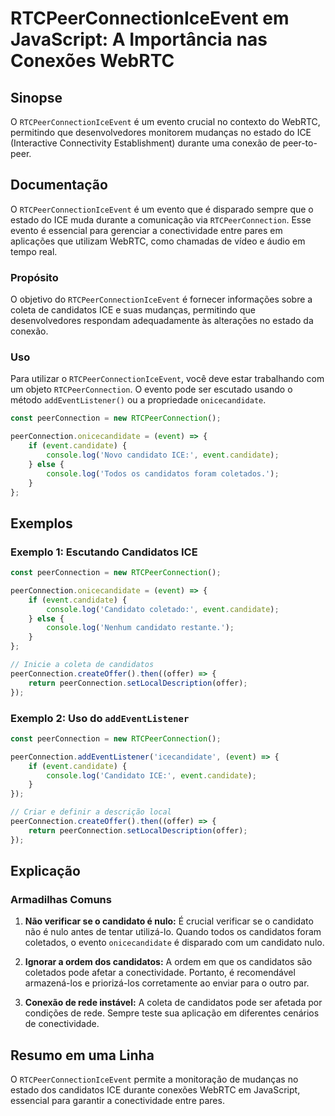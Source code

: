 <!--
Meta Description: # RTCPeerConnectionIceEvent em JavaScript: A Importância nas Conexões WebRTC ## Sinopse O `RTCPeerConnectionIceEvent` é um evento crucial no contexto ...
Meta Keywords: peerconnection, candidatos, event, ice, candidato
-->

# RTCPeerConnectionIceEvent em JavaScript: A Importância nas Conexões WebRTC

## Sinopse
O `RTCPeerConnectionIceEvent` é um evento crucial no contexto do WebRTC, permitindo que desenvolvedores monitorem mudanças no estado do ICE (Interactive Connectivity Establishment) durante uma conexão de peer-to-peer.

## Documentação
O `RTCPeerConnectionIceEvent` é um evento que é disparado sempre que o estado do ICE muda durante a comunicação via `RTCPeerConnection`. Esse evento é essencial para gerenciar a conectividade entre pares em aplicações que utilizam WebRTC, como chamadas de vídeo e áudio em tempo real.

### Propósito
O objetivo do `RTCPeerConnectionIceEvent` é fornecer informações sobre a coleta de candidatos ICE e suas mudanças, permitindo que desenvolvedores respondam adequadamente às alterações no estado da conexão.

### Uso
Para utilizar o `RTCPeerConnectionIceEvent`, você deve estar trabalhando com um objeto `RTCPeerConnection`. O evento pode ser escutado usando o método `addEventListener()` ou a propriedade `onicecandidate`.

```javascript
const peerConnection = new RTCPeerConnection();

peerConnection.onicecandidate = (event) => {
    if (event.candidate) {
        console.log('Novo candidato ICE:', event.candidate);
    } else {
        console.log('Todos os candidatos foram coletados.');
    }
};
```

## Exemplos

### Exemplo 1: Escutando Candidatos ICE
```javascript
const peerConnection = new RTCPeerConnection();

peerConnection.onicecandidate = (event) => {
    if (event.candidate) {
        console.log('Candidato coletado:', event.candidate);
    } else {
        console.log('Nenhum candidato restante.');
    }
};

// Inicie a coleta de candidatos
peerConnection.createOffer().then((offer) => {
    return peerConnection.setLocalDescription(offer);
});
```

### Exemplo 2: Uso do `addEventListener`
```javascript
const peerConnection = new RTCPeerConnection();

peerConnection.addEventListener('icecandidate', (event) => {
    if (event.candidate) {
        console.log('Candidato ICE:', event.candidate);
    }
});

// Criar e definir a descrição local
peerConnection.createOffer().then((offer) => {
    return peerConnection.setLocalDescription(offer);
});
```

## Explicação
### Armadilhas Comuns
1. **Não verificar se o candidato é nulo:** É crucial verificar se o candidato não é nulo antes de tentar utilizá-lo. Quando todos os candidatos foram coletados, o evento `onicecandidate` é disparado com um candidato nulo.
  
2. **Ignorar a ordem dos candidatos:** A ordem em que os candidatos são coletados pode afetar a conectividade. Portanto, é recomendável armazená-los e priorizá-los corretamente ao enviar para o outro par.

3. **Conexão de rede instável:** A coleta de candidatos pode ser afetada por condições de rede. Sempre teste sua aplicação em diferentes cenários de conectividade.

## Resumo em uma Linha
O `RTCPeerConnectionIceEvent` permite a monitoração de mudanças no estado dos candidatos ICE durante conexões WebRTC em JavaScript, essencial para garantir a conectividade entre pares.